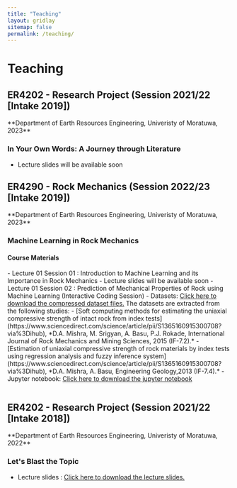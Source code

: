 ```yaml
---
title: "Teaching"
layout: gridlay
sitemap: false
permalink: /teaching/
---
```

# Teaching

<div class="rowl1">

  <h2>ER4202 - Research Project (Session 2021/22 [Intake 2019])</h2>
  **Department of Earth Resources Engineering, Univeristy of Moratuwa, 2023**
  <h3>In Your Own Words: A Journey through Literature
</h3>

- Lecture slides will be available soon
  <ul style="overflow: hidden">
  </ul>
</div>

<div class="rowl1">

  <h2>ER4290 - Rock Mechanics (Session 2022/23 [Intake 2019])</h2>
  **Department of Earth Resources Engineering, Univeristy of Moratuwa, 2023**
  <h3>Machine Learning in Rock Mechanics</h3>

  <h4>Course Materials</h4>
- Lecture 01 Session 01 : Introduction to Machine Learning and its Importance in Rock Mechanics
    - Lecture slides will be available soon
- Lecture 01 Session 02 : Prediction of Mechanical Properties of Rock using Machine Learning (Interactive Coding Session)
    - Datasets: <a href="{{ site.url }}{{ site.baseurl }}/teaching/rock_mechanics_B19/Day_01_Session_02.zip" target="_blank">Click here to download the compressed dataset files.</a> The datasets are extracted from the following studies:
        - [Soft computing methods for estimating the uniaxial compressive strength of intact rock from index tests](https://www.sciencedirect.com/science/article/pii/S1365160915300708?via%3Dihub), *D.A. Mishra, M. Srigyan, A. Basu, P.J. Rokade, International Journal of Rock Mechanics and Mining Sciences, 2015 (IF-7.2).*
        - [Estimation of uniaxial compressive strength of rock materials by index tests using regression analysis and fuzzy inference system](https://www.sciencedirect.com/science/article/pii/S1365160915300708?via%3Dihub), *D.A. Mishra, A. Basu, Engineering Geology,2013 (IF-7.4).*
    - Jupyter notebook: <a href="{{ site.url }}{{ site.baseurl }}/teaching/rock_mechanics_B19/Day_01_Session_02_UCS_Prediction.ipynb" target="_blank">Click here to download the jupyter notebook</a>
  <ul style="overflow: hidden">
  </ul>
</div>

<div class="rowl1">

  <h2>ER4202 - Research Project (Session 2021/22 [Intake 2018])</h2>
  **Department of Earth Resources Engineering, Univeristy of Moratuwa, 2022**
  <h3>Let's Blast the Topic</h3>

- Lecture slides : <a href="{{ site.url }}{{ site.baseurl }}/teaching/research_talks/Research_talk_In18.pdf" target="_blank">Click here to download the lecture slides.</a> 
  <ul style="overflow: hidden">
  </ul>
</div>